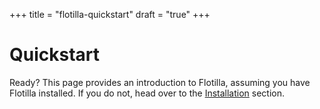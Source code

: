 +++
title = "flotilla-quickstart"
draft = "true"
+++

# Quickstart

Ready? This page provides an introduction to Flotilla, assuming you have Flotilla installed.
If you do not, head over to the [Installation](/flotilla/installation) section.
